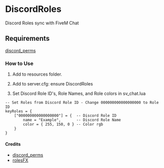 # DiscordRoles

Discord Roles sync with FiveM Chat

## Requirements

  [discord_perms](https://github.com/sadboilogan/discord_perms)

### How to Use

  1. Add to resources folder.

  2. Add to server.cfg: ensure DiscordRoles

  3. Set Discord Role ID's, Role Names, and Role colors in sv_chat.lua
  
    -- Set Roles from Discord Role ID - Change 000000000000000000 to Role ID
    keyRoles = {
        ["000000000000000000"] = {  -- Discord Role ID
            name = "Example",       -- Discord Role Name
            color = { 255, 150, 0 } -- Color rgb
        }
    }

#### Credits

* [discord_perms](https://github.com/sadboilogan/discord_perms)
* [rolesFX](https://forum.cfx.re/t/release-chat-roles-updated-5-30-18-tutorial-released/28510)
